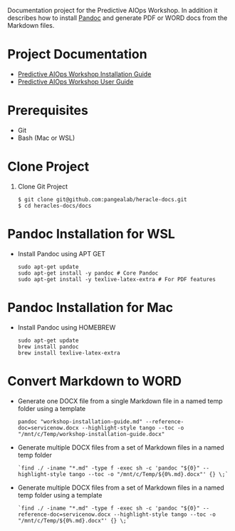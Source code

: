 Documentation project for the Predictive AIOps Workshop. In addition it describes how to install [Pandoc](https://pandoc.org/MANUAL.html) and generate PDF or WORD docs from the Markdown files.

# Project Documentation

* [Predictive AIOps Workshop Installation Guide](docs/workshop-installation-guide.md)
* [Predictive AIOps Workshop User Guide](docs/workshop-user-guide.md)

# Prerequisites

* Git 
* Bash (Mac or WSL)

# Clone Project

1. Clone Git Project

    ```
    $ git clone git@github.com:pangealab/heracle-docs.git
    $ cd heracles-docs/docs
    ```

# Pandoc Installation for WSL

* Install Pandoc using APT GET

    ```
    sudo apt-get update
    sudo apt-get install -y pandoc # Core Pandoc
    sudo apt-get install -y texlive-latex-extra # For PDF features
    ```

# Pandoc Installation for Mac

* Install Pandoc using HOMEBREW

    ```
    sudo apt-get update
    brew install pandoc
    brew install texlive-latex-extra
    ```

# Convert Markdown to WORD

* Generate one DOCX file from a single Markdown file in a named temp folder using a template

    ```
    pandoc "workshop-installation-guide.md" --reference-doc=servicenow.docx --highlight-style tango --toc -o "/mnt/c/Temp/workshop-installation-guide.docx"
    ```

* Generate multiple DOCX files from a set of Markdown files in a named temp folder

    ```
    `find ./ -iname "*.md" -type f -exec sh -c 'pandoc "${0}" --highlight-style tango --toc -o "/mnt/c/Temp/${0%.md}.docx"' {} \;`
    ```

* Generate multiple DOCX files from a set of Markdown files in a named temp folder using a template

    ```
    `find ./ -iname "*.md" -type f -exec sh -c 'pandoc "${0}" --reference-doc=servicenow.docx --highlight-style tango --toc -o "/mnt/c/Temp/${0%.md}.docx"' {} \;`
    ```
